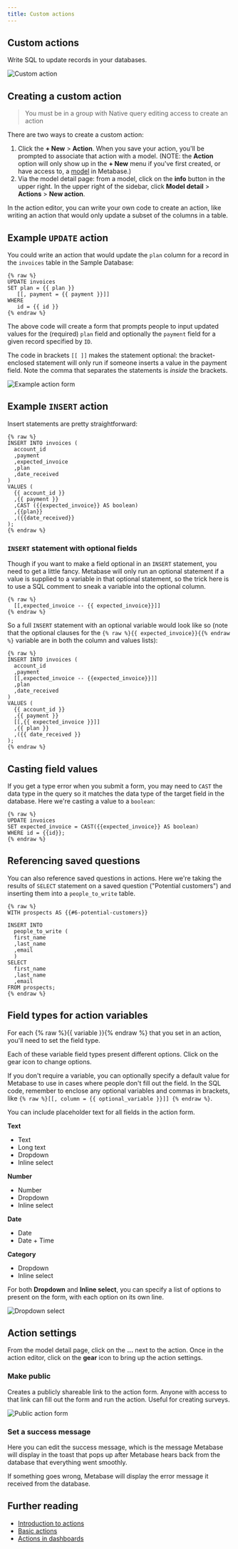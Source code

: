 ```yaml
---
title: Custom actions
---
```


## Custom actions

Write SQL to update records in your databases.

![Custom action](./images/custom-action.png)

## Creating a custom action

> You must be in a group with Native query editing access to create an action

There are two ways to create a custom action:

1. Click the **+ New** > **Action**. When you save your action, you'll be prompted to associate that action with a model. (NOTE: the **Action** option will only show up in the **+ New** menu if you've first created, or have access to, a [model](../data-modeling/models.md) in Metabase.)
2. Via the model detail page: from a model, click on the **info** button in the upper right. In the upper right of the sidebar, click **Model detail** > **Actions** > **New action**.

In the action editor, you can write your own code to create an action, like writing an action that would only update a subset of the columns in a table.

## Example `UPDATE` action

You could write an action that would update the `plan` column for a record in the `invoices` table in the Sample Database:

```
{% raw %}
UPDATE invoices
SET plan = {{ plan }}
   [[, payment = {{ payment }}]]
WHERE
   id = {{ id }}
{% endraw %}
```

The above code will create a form that prompts people to input updated values for the (required) `plan` field and optionally the `payment` field for a given record specified by `ID`.

The code in brackets `[[ ]]` makes the statement optional: the bracket-enclosed statement will only run if someone inserts a value in the payment field. Note the comma that separates the statements is _inside_ the brackets.

![Example action form](./images/form.png)

## Example `INSERT` action

Insert statements are pretty straightforward:

```
{% raw %}
INSERT INTO invoices (
  account_id
  ,payment
  ,expected_invoice
  ,plan
  ,date_received
)
VALUES (
  {{ account_id }}
  ,{{ payment }}
  ,CAST ({{expected_invoice}} AS boolean)
  ,{{plan}}
  ,({{date_received}}
);
{% endraw %}
```

### `INSERT` statement with optional fields

Though if you want to make a field optional in an `INSERT` statement, you need to get a little fancy. Metabase will only run an optional statement if a value is supplied to a variable in that optional statement, so the trick here is to use a SQL comment to sneak a variable into the optional column.

```
{% raw %}
  [[,expected_invoice -- {{ expected_invoice}}]]
{% endraw %}
```

So a full `INSERT` statement with an optional variable would look like so (note that the optional clauses for the `{% raw %}{{ expected_invoice}}{{% endraw %}` variable are in both the column and values lists):

```
{% raw %}
INSERT INTO invoices (
  account_id
  ,payment
  [[,expected_invoice -- {{expected_invoice}}]]
  ,plan
  ,date_received
)
VALUES (
  {{ account_id }}
  ,{{ payment }}
  [[,{{ expected_invoice }}]]
  ,{{ plan }}
  ,({{ date_received }}
);
{% endraw %}
```

## Casting field values

If you get a type error when you submit a form, you may need to `CAST` the data type in the query so it matches the data type of the target field in the database. Here we're casting a value to a `boolean`:

```
{% raw %}
UPDATE invoices
SET expected_invoice = CAST({{expected_invoice}} AS boolean)
WHERE id = {{id}};
{% endraw %}
```

## Referencing saved questions

You can also reference saved questions in actions. Here we're taking the results of `SELECT` statement on a saved question ("Potential customers") and inserting them into a `people_to_write` table.

```
{% raw %}
WITH prospects AS {{#6-potential-customers}}

INSERT INTO
  people_to_write (
  first_name
  ,last_name
  ,email
  )
SELECT
  first_name
  ,last_name
  ,email
FROM prospects;
{% endraw %}
```

## Field types for action variables

For each {% raw %}{{ variable }}{% endraw %} that you set in an action, you'll need to set the field type.

Each of these variable field types present different options. Click on the gear icon to change options.

If you don't require a variable, you can optionally specify a default value for Metabase to use in cases where people don't fill out the field. In the SQL code, remember to enclose any optional variables and commas in brackets, like `{% raw %}[[, column = {{ optional_variable }}]] {% endraw %}`.

You can include placeholder text for all fields in the action form.

**Text**

- Text
- Long text
- Dropdown
- Inline select

**Number**

- Number
- Dropdown
- Inline select

**Date**

- Date
- Date + Time

**Category**

- Dropdown
- Inline select

For both **Dropdown** and **Inline select**, you can specify a list of options to present on the form, with each option on its own line.

![Dropdown select](./images/dropdown.png)

## Action settings

From the model detail page, click on the **...** next to the action. Once in the action editor, click on the **gear** icon to bring up the action settings.

### Make public

Creates a publicly shareable link to the action form. Anyone with access to that link can fill out the form and run the action. Useful for creating surveys.

![Public action form](./images/public-form.png)

### Set a success message

Here you can edit the success message, which is the message Metabase will display in the toast that pops up after Metabase hears back from the database that everything went smoothly.

If something goes wrong, Metabase will display the error message it received from the database.

## Further reading

- [Introduction to actions](./introduction.md)
- [Basic actions](./basic.md)
- [Actions in dashboards](../dashboards/actions.md)
